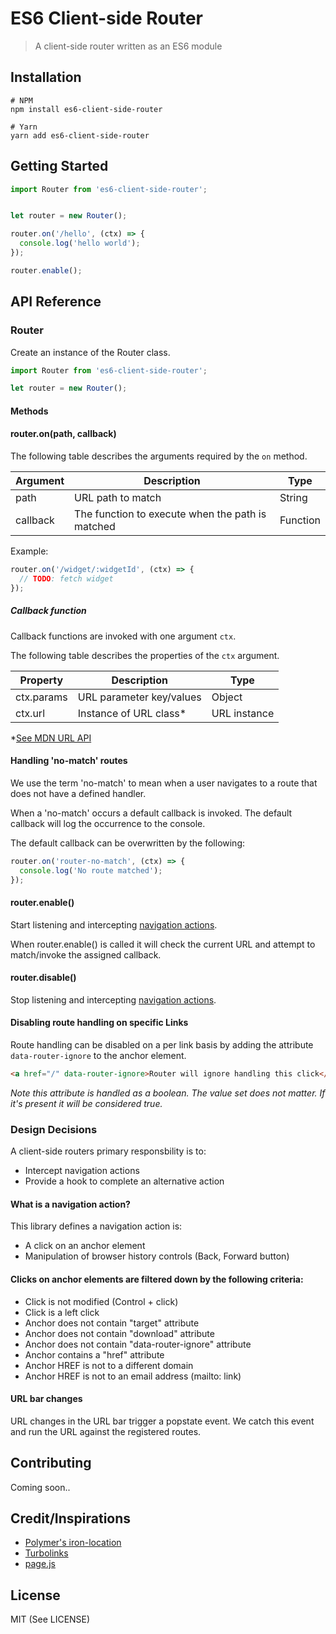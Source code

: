 # ES6 Client-side Router
> A client-side router written as an ES6 module

## Installation
```shell
# NPM
npm install es6-client-side-router

# Yarn
yarn add es6-client-side-router
```

## Getting Started
```javascript
import Router from 'es6-client-side-router';


let router = new Router();

router.on('/hello', (ctx) => {
  console.log('hello world');
});

router.enable();
```

## API Reference
### Router
Create an instance of the Router class.
```javascript
import Router from 'es6-client-side-router';

let router = new Router();
```

#### Methods
#### router.on(path, callback)
The following table describes the arguments required by the `on` method.

| Argument | Description | Type |
| -------- | ----------- | ---- |
| path | URL path to match | String |
| callback | The function to execute when the path is matched | Function |

Example:

```javascript
router.on('/widget/:widgetId', (ctx) => {
  // TODO: fetch widget
});
```

##### Callback function
Callback functions are invoked with one argument `ctx`.

The following table describes the properties of the `ctx` argument.

| Property | Description | Type |
| -------- | ----------- | ---- |
| ctx.params | URL parameter key/values | Object |
| ctx.url | Instance of URL class*  | URL instance |

*[See MDN URL API](https://developer.mozilla.org/en-US/docs/Web/API/URL)

#### Handling 'no-match' routes
We use the term 'no-match' to mean when a user navigates to a route that does 
not have a defined handler.

When a 'no-match' occurs a default callback is invoked. The default callback will log the occurrence to the console.

The default callback can be overwritten by the following:
```javascript
router.on('router-no-match', (ctx) => {
  console.log('No route matched');
});
```

#### router.enable()
Start listening and intercepting [navigation actions](#what-is-a-navigation-action).

When router.enable() is called it will check the current URL and attempt to match/invoke the assigned callback.

#### router.disable()
Stop listening and intercepting [navigation actions](#what-is-a-navigation-action).

#### Disabling route handling on specific Links
Route handling can be disabled on a per link basis by adding the attribute `data-router-ignore` to the anchor element.

```html
<a href="/" data-router-ignore>Router will ignore handling this click</a>
```

*Note this attribute is handled as a boolean. The value set does not matter. If it's present it will be considered true.*

### Design Decisions
A client-side routers primary responsbility is to:
* Intercept navigation actions
* Provide a hook to complete an alternative action

#### What is a navigation action?
 This library defines a navigation action is:
* A click on an anchor element
* Manipulation of browser history controls (Back, Forward button)

#### Clicks on anchor elements are filtered down by the following criteria:
* Click is not modified (Control + click)
* Click is a left click
* Anchor does not contain "target" attribute
* Anchor does not contain "download" attribute
* Anchor does not contain "data-router-ignore" attribute
* Anchor contains a "href" attribute
* Anchor HREF is not to a different domain
* Anchor HREF is not to an email address (mailto: link)

#### URL bar changes
URL changes in the URL bar trigger a popstate event. We catch this event
and run the URL against the registered routes.

## Contributing
Coming soon..

## Credit/Inspirations
* [Polymer's iron-location](https://github.com/PolymerElements/iron-location)
* [Turbolinks](https://github.com/turbolinks/turbolinks)
* [page.js](https://github.com/visionmedia/page.js)

## License
MIT (See LICENSE)